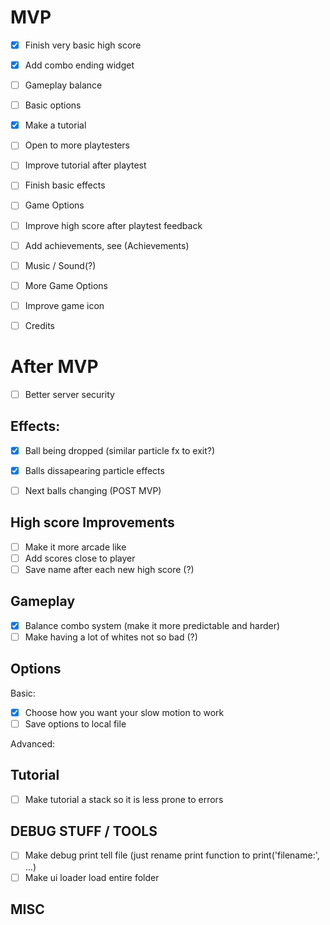 MVP
====
- [x] Finish very basic high score
- [x] Add combo ending widget
- [ ] Gameplay balance
- [ ] Basic options
- [x] Make a tutorial

- [ ] Open to more playtesters

- [ ] Improve tutorial after playtest
- [ ] Finish basic effects
- [ ] Game Options
- [ ] Improve high score after playtest feedback
- [ ] Add achievements, see (Achievements)
- [ ] Music / Sound(?)
- [ ] More Game Options
- [ ] Improve game icon
- [ ] Credits

After MVP
=========
- [ ] Better server security

Effects:
--------
- [x] Ball being dropped (similar particle fx to exit?)
- [x] Balls dissapearing particle effects

- [ ] Next balls changing (POST MVP)


High score Improvements
-----------------------
- [ ] Make it more arcade like
- [ ] Add scores close to player
- [ ] Save name after each new high score (?)

Gameplay
--------
- [x] Balance combo system (make it more predictable and harder)
- [ ] Make having a lot of whites not so bad (?)

Options
-------
Basic:
- [x] Choose how you want your slow motion to work
- [ ] Save options to local file

Advanced:

Tutorial
--------
- [ ] Make tutorial a stack so it is less prone to errors

DEBUG STUFF / TOOLS
-------------------
- [ ] Make debug print tell file (just rename print function to print('filename:', ...)
- [ ] Make ui loader load entire folder

MISC
----

